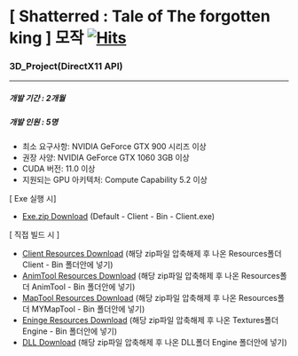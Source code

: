 # [ Shatterred : Tale of The forgotten king ] 모작 [![Hits](https://hits.seeyoufarm.com/api/count/incr/badge.svg?url=https%3A%2F%2Fgithub.com%2FJusin142%2FSHATTERRED-Tale-of-The-forgotten-king&count_bg=%23090909&title_bg=%23555555&icon=github.svg&icon_color=%23E7E7E7&title=Github&edge_flat=false)](https://hits.seeyoufarm.com)

### 3D_Project(DirectX11 API)
---
##### 개발 기간 : 2개월 
##### 개발 인원 : 5명


- 최소 요구사항:  			NVIDIA GeForce GTX 900 시리즈 이상
- 권장 사양: 			NVIDIA GeForce GTX 1060 3GB 이상
- CUDA 버전: 			11.0 이상
- 지원되는 GPU 아키텍처: 	Compute Capability 5.2 이상


[ Exe 실행 시]
- [Exe.zip Download](https://drive.google.com/file/d/1hB2j3B9z4sMs5dRDI3o8NjZ9x59CzuP7/view?usp=sharing)
  (Default - Client - Bin - Client.exe)





[ 직접 빌드 시 ]
- [Client Resources Download](https://drive.google.com/file/d/1d42rCl3ieTjm9N6rsTG2J5VGWanysH-U/view?usp=sharing) 
  (해당 zip파일 압축해제 후 나온 Resources폴더 Client - Bin 폴더안에 넣기)
- [AnimTool Resources Download](https://drive.google.com/file/d/1_n29Pc9c1pd7TSfGzdKiBO-MCxu0dhuC/view?usp=sharing)
  (해당 zip파일 압축해제 후 나온 Resources폴더 AnimTool - Bin 폴더안에 넣기)
- [MapTool Resources Download](https://drive.google.com/file/d/1zMFyjBUy2DqrBYLBQeOLi-wIHGsLC4tK/view?usp=sharing)
  (해당 zip파일 압축해제 후 나온 Resources폴더 MYMapTool - Bin 폴더안에 넣기)
- [Eninge Resources Download](https://drive.google.com/file/d/19Pt1_ZZeDUxfWEk3EdgQbWU1jpXkhg5k/view?usp=sharing)
  (해당 zip파일 압축해제 후 나온 Textures폴더 Engine - Bin 폴더안에 넣기)
- [DLL Download](https://drive.google.com/file/d/12F-bKFRm-V5EKHAbsRtfYnpnJxlRCBMH/view?usp=sharing)
  (해당 zip파일 압축해제 후 나온 DLL폴더 Engine 폴더안에 넣기)

  
